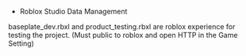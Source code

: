 - Roblox Studio Data Management 

baseplate_dev.rbxl and product_testing.rbxl are roblox experience for testing the project.
(Must public to roblox and open HTTP in the Game Setting)
